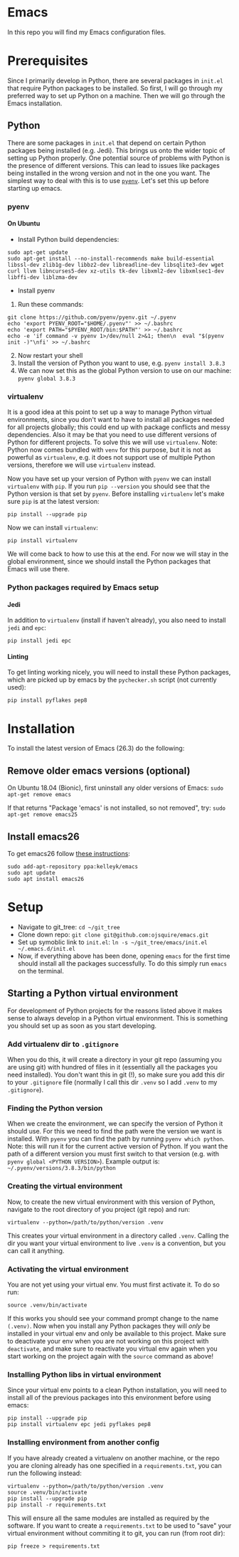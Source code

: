 # Emacs
In this repo you will find my Emacs configuration files.

# Prerequisites
Since I primarily develop in Python, there are several packages in `init.el` that require Python packages to be installed. So first, I will go through my preferred way to set up Python on a machine. Then we will go through the Emacs installation.

## Python
There are some packages in `init.el` that depend on certain Python packages being installed (e.g. Jedi). This brings us onto the wider topic of setting up Python properly. One potential source of problems with Python is the presence of different versions. This can lead to issues like packages being installed in the wrong version and not in the one you want. The simplest way to deal with this is to use [`pyenv`](https://github.com/pyenv/pyenv). Let's set this up before starting up emacs.

### pyenv
#### On Ubuntu
* Install Python build dependencies:
```
sudo apt-get update
sudo apt-get install --no-install-recommends make build-essential libssl-dev zlib1g-dev libbz2-dev libreadline-dev libsqlite3-dev wget curl llvm libncurses5-dev xz-utils tk-dev libxml2-dev libxmlsec1-dev libffi-dev liblzma-dev
```

* Install pyenv
1. Run these commands:
```
git clone https://github.com/pyenv/pyenv.git ~/.pyenv
echo 'export PYENV_ROOT="$HOME/.pyenv"' >> ~/.bashrc
echo 'export PATH="$PYENV_ROOT/bin:$PATH"' >> ~/.bashrc
echo -e 'if command -v pyenv 1>/dev/null 2>&1; then\n  eval "$(pyenv init -)"\nfi' >> ~/.bashrc
```
2. Now restart your shell
3. Install the version of Python you want to use, e.g. `pyenv install 3.8.3`
4. We can now set this as the global Python version to use on our machine: `pyenv global 3.8.3`

### virtualenv
It is a good idea at this point to set up a way to manage Python virtual environments, since you don't want to have to install all packages needed for all projects globally; this could end up with package conflicts and messy dependencies. Also it may be that you need to use different versions of Python for different projects. To solve this we will use `virtualenv`. Note: Python now comes bundled with `venv` for this purpose, but it is not as powerful as `virtualenv`, e.g. it does not support use of multiple Python versions, therefore we will use `virtualenv` instead.

Now you have set up your version of Python with `pyenv` we can install `virtualenv` with `pip`. If you run `pip --version` you should see that the Python version is that set by `pyenv`. Before installing `virtualenv` let's make sure `pip` is at the latest version:

```
pip install --upgrade pip
```

Now we can install `virtualenv`:

```
pip install virtualenv
```

We will come back to how to use this at the end. For now we will stay in the global environment, since we should install the Python packages that Emacs will use there.

### Python packages required by Emacs setup
#### Jedi
In addition to `virtualenv` (install if haven't already), you also need to install `jedi` and `epc`:

```
pip install jedi epc
```

#### Linting
To get linting working nicely, you will need to install these Python packages, which are picked up by emacs by the `pychecker.sh` script (not currently used):

```
pip install pyflakes pep8
```

# Installation
To install the latest version of Emacs (26.3) do the following:

## Remove older emacs versions (optional)
On Ubuntu 18.04 (Bionic), first uninstall any older versions of Emacs:
`sudo apt-get remove emacs`

If that returns "Package 'emacs' is not installed, so not removed", try:
`sudo apt-get remove emacs25`

## Install emacs26
To get emacs26 follow [these instructions](http://ubuntuhandbook.org/index.php/2019/02/install-gnu-emacs-26-1-ubuntu-18-04-16-04-18-10/):

```
sudo add-apt-repository ppa:kelleyk/emacs
sudo apt update
sudo apt install emacs26
```

# Setup

* Navigate to git_tree: `cd ~/git_tree`
* Clone down repo: `git clone git@github.com:ojsquire/emacs.git`
* Set up symoblic link to `init.el`: `ln -s ~/git_tree/emacs/init.el ~/.emacs.d/init.el`
* Now, if everything above has been done, opening `emacs` for the first time should install all the packages successfully. To do this simply run `emacs` on the terminal.

## Starting a Python virtual environment
For development of Python projects for the reasons listed above it makes sense to always develop in a Python virtual environment. This is something you should set up as soon as you start developing.

### Add virtualenv dir to `.gitignore`
When you do this, it will create a directory in your git repo (assuming you are using git) with hundred of files in it (essentially all the packages you need installed). You don't want this in git (!), so make sure you add this dir to your `.gitignore` file (normally I call this dir `.venv` so I add `.venv` to my `.gitignore`).

### Finding the Python version
When we create the environment, we can specify the version of Python it should use. For this we need to find the path were the version we want is installed. With `pyenv` you can find the path by running `pyenv which python`. Note: this will run it for the current active version of Python. If you want the path of a different version you must first switch to that version (e.g. with `pyenv global <PYTHON VERSION>`). Example output is: `~/.pyenv/versions/3.8.3/bin/python`

### Creating the virtual environment
Now, to create the new virtual environment with this version of Python, navigate to the root directory of you project (git repo) and run:
```
virtualenv --python=/path/to/python/version .venv
```

This creates your virtual environment in a directory called `.venv`. Calling the dir you want your virtual environment to live `.venv` is a convention, but you can call it anything.

### Activating the virtual environment
You are not yet using your virtual env. You must first activate it. To do so run:
```
source .venv/bin/activate
```

If this works you should see your command prompt change to the name `(.venv)`. Now when you install any Python packages they will _only_ be installed in your virtual env and only be available to this project. Make sure to deactivate your env when you are not working on this project with `deactivate`, and make sure to reactivate you virtual env again when you start working on the project again with the `source` command as above!

### Installing Python libs in virtual environment
Since your virtual env points to a clean Python installation, you will need to install all of the previous packages into this environment before using emacs:

```
pip install --upgrade pip
pip install virtualenv epc jedi pyflakes pep8
```

### Installing environment from another config
If you have already created a virtualenv on another machine, or the repo you are cloning already has one specified in a `requirements.txt`, you can run the following instead:

```
virtualenv --python=/path/to/python/version .venv
source .venv/bin/activate
pip install --upgrade pip
pip install -r requirements.txt
```

This will ensure all the same modules are installed as required by the software. If you want to create a `requirements.txt` to be used to "save" your virtual environment without commiting it to git, you can run (from root dir):

```
pip freeze > requirements.txt
```
